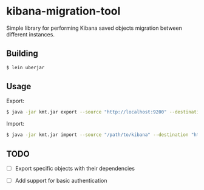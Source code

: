 # kibana-migration-tool

Simple library for performing Kibana saved objects migration between different instances.

## Building

```bash
$ lein uberjar
```

## Usage

Export:

```bash
$ java -jar kmt.jar export --source "http://localhost:9200" --destination "/path/to/kibana"
```

Import:

```bash
$ java -jar kmt.jar import --source "/path/to/kibana" --destination "http://localhost:9200"
```

## TODO

- [ ] Export specific objects with their dependencies
- [ ] Add support for basic authentication

